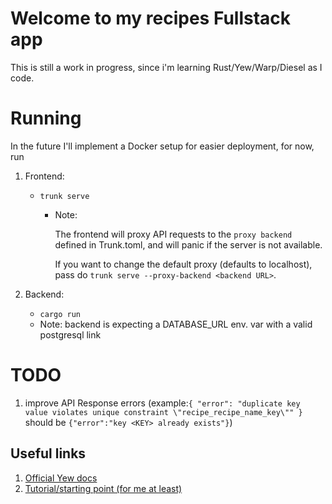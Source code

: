 # Welcome to my recipes Fullstack app

This is still a work in progress, since i'm learning Rust/Yew/Warp/Diesel as I code.

# Running

In the future I'll implement a Docker setup for easier deployment, for now, run

1. Frontend:

   - `trunk serve`

     - Note:

       The frontend will proxy API requests to the `proxy backend` defined in Trunk.toml, and will panic if the server is not available.

       If you want to change the default proxy (defaults to localhost), pass do `trunk serve --proxy-backend <backend URL>`.

1. Backend:
   - `cargo run`
   - Note: backend is expecting a DATABASE_URL env. var with a valid postgresql link

# TODO

1. improve API Response errors (example:`{
    "error": "duplicate key value violates unique constraint \"recipe_recipe_name_key\""
}` should be `{"error":"key <KEY> already exists"}`)

## Useful links

1. [Official Yew docs](https://yew.rs/docs/tutorial#fetching-data-using-external-rest-api)
1. [Tutorial/starting point (for me at least)](https://blog.logrocket.com/full-stack-rust-a-complete-tutorial-with-examples/)
